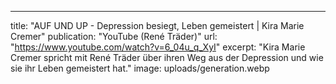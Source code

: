 ---
title: "AUF UND UP - Depression besiegt, Leben gemeistert | Kira Marie Cremer"
publication: "YouTube (René Träder)"
url: "https://www.youtube.com/watch?v=6_04u_q_XyI"
excerpt: "Kira Marie Cremer spricht mit René Träder über ihren Weg aus der Depression und wie sie ihr Leben gemeistert hat."
image: uploads/generation.webp
